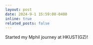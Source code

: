 ```yaml
---
layout: post
date: 2024-9-1 15:59:00-0400
inline: true
related_posts: false
---
```


Started my Mphil journey at HKUST(GZ)!

